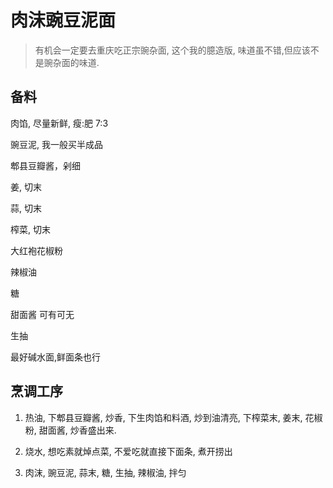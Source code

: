 

# 肉沫豌豆泥面

> 有机会一定要去重庆吃正宗豌杂面, 这个我的臆造版, 味道虽不错,但应该不是豌杂面的味道.

## 备料

肉馅, 尽量新鲜, 瘦:肥 7:3

豌豆泥, 我一般买半成品

郫县豆瓣酱，剁细

姜, 切末

蒜, 切末

榨菜, 切末

大红袍花椒粉

辣椒油

糖

甜面酱 可有可无

生抽

最好碱水面,鲜面条也行

## 烹调工序

1. 热油, 下郫县豆瓣酱, 炒香, 下生肉馅和料酒, 炒到油清亮, 下榨菜末, 姜末, 花椒粉, 甜面酱, 炒香盛出来.

2. 烧水, 想吃素就焯点菜, 不爱吃就直接下面条, 煮开捞出

3. 肉沫, 豌豆泥, 蒜末, 糖, 生抽, 辣椒油, 拌匀
